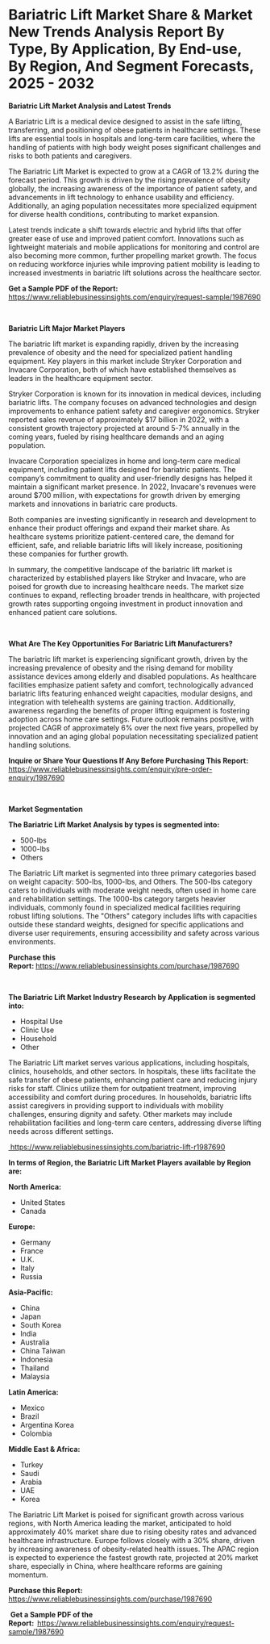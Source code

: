 <p><h1>Bariatric Lift Market Share & Market New Trends Analysis Report By Type, By Application, By End-use, By Region, And Segment Forecasts, 2025 - 2032</h1></p><p><strong>Bariatric Lift Market Analysis and Latest Trends</strong></p>
<p><p>A Bariatric Lift is a medical device designed to assist in the safe lifting, transferring, and positioning of obese patients in healthcare settings. These lifts are essential tools in hospitals and long-term care facilities, where the handling of patients with high body weight poses significant challenges and risks to both patients and caregivers.</p><p>The Bariatric Lift Market is expected to grow at a CAGR of 13.2% during the forecast period. This growth is driven by the rising prevalence of obesity globally, the increasing awareness of the importance of patient safety, and advancements in lift technology to enhance usability and efficiency. Additionally, an aging population necessitates more specialized equipment for diverse health conditions, contributing to market expansion.</p><p>Latest trends indicate a shift towards electric and hybrid lifts that offer greater ease of use and improved patient comfort. Innovations such as lightweight materials and mobile applications for monitoring and control are also becoming more common, further propelling market growth. The focus on reducing workforce injuries while improving patient mobility is leading to increased investments in bariatric lift solutions across the healthcare sector.</p></p>
<p><strong>Get a Sample PDF of the Report:&nbsp;</strong> <a href="https://www.reliablebusinessinsights.com/enquiry/request-sample/1987690?utm_campaign=2315&utm_medium=2&utm_source=Github&utm_content=ia&utm_term=13042025&utm_id=bariatric-lift">https://www.reliablebusinessinsights.com/enquiry/request-sample/1987690</a></p>
<p>&nbsp;</p>
<p><strong>Bariatric Lift Major Market Players</strong></p>
<p><p>The bariatric lift market is expanding rapidly, driven by the increasing prevalence of obesity and the need for specialized patient handling equipment. Key players in this market include Stryker Corporation and Invacare Corporation, both of which have established themselves as leaders in the healthcare equipment sector.</p><p>Stryker Corporation is known for its innovation in medical devices, including bariatric lifts. The company focuses on advanced technologies and design improvements to enhance patient safety and caregiver ergonomics. Stryker reported sales revenue of approximately $17 billion in 2022, with a consistent growth trajectory projected at around 5-7% annually in the coming years, fueled by rising healthcare demands and an aging population.</p><p>Invacare Corporation specializes in home and long-term care medical equipment, including patient lifts designed for bariatric patients. The company’s commitment to quality and user-friendly designs has helped it maintain a significant market presence. In 2022, Invacare's revenues were around $700 million, with expectations for growth driven by emerging markets and innovations in bariatric care products.</p><p>Both companies are investing significantly in research and development to enhance their product offerings and expand their market share. As healthcare systems prioritize patient-centered care, the demand for efficient, safe, and reliable bariatric lifts will likely increase, positioning these companies for further growth.</p><p>In summary, the competitive landscape of the bariatric lift market is characterized by established players like Stryker and Invacare, who are poised for growth due to increasing healthcare needs. The market size continues to expand, reflecting broader trends in healthcare, with projected growth rates supporting ongoing investment in product innovation and enhanced patient care solutions.</p></p>
<p>&nbsp;</p>
<p><strong>What Are The Key Opportunities For Bariatric Lift Manufacturers?</strong></p>
<p><p>The bariatric lift market is experiencing significant growth, driven by the increasing prevalence of obesity and the rising demand for mobility assistance devices among elderly and disabled populations. As healthcare facilities emphasize patient safety and comfort, technologically advanced bariatric lifts featuring enhanced weight capacities, modular designs, and integration with telehealth systems are gaining traction. Additionally, awareness regarding the benefits of proper lifting equipment is fostering adoption across home care settings. Future outlook remains positive, with projected CAGR of approximately 6% over the next five years, propelled by innovation and an aging global population necessitating specialized patient handling solutions.</p></p>
<p><strong>Inquire or Share Your Questions If Any Before Purchasing This Report:</strong> <a href="https://www.reliablebusinessinsights.com/enquiry/pre-order-enquiry/1987690?utm_campaign=2315&utm_medium=2&utm_source=Github&utm_content=ia&utm_term=13042025&utm_id=bariatric-lift">https://www.reliablebusinessinsights.com/enquiry/pre-order-enquiry/1987690</a></p>
<p>&nbsp;</p>
<p><strong>Market Segmentation</strong></p>
<p><strong>The Bariatric Lift Market Analysis by types is segmented into:</strong></p>
<p><ul><li>500-lbs</li><li>1000-lbs</li><li>Others</li></ul></p>
<p><p>The Bariatric Lift market is segmented into three primary categories based on weight capacity: 500-lbs, 1000-lbs, and Others. The 500-lbs category caters to individuals with moderate weight needs, often used in home care and rehabilitation settings. The 1000-lbs category targets heavier individuals, commonly found in specialized medical facilities requiring robust lifting solutions. The "Others" category includes lifts with capacities outside these standard weights, designed for specific applications and diverse user requirements, ensuring accessibility and safety across various environments.</p></p>
<p><strong>Purchase this Report:&nbsp;</strong><a href="https://www.reliablebusinessinsights.com/purchase/1987690?utm_campaign=2315&utm_medium=2&utm_source=Github&utm_content=ia&utm_term=13042025&utm_id=bariatric-lift">https://www.reliablebusinessinsights.com/purchase/1987690</a></p>
<p>&nbsp;</p>
<p><strong>The Bariatric Lift Market Industry Research by Application is segmented into:</strong></p>
<p><ul><li>Hospital Use</li><li>Clinic Use</li><li>Household</li><li>Other</li></ul></p>
<p><p>The Bariatric Lift market serves various applications, including hospitals, clinics, households, and other sectors. In hospitals, these lifts facilitate the safe transfer of obese patients, enhancing patient care and reducing injury risks for staff. Clinics utilize them for outpatient treatment, improving accessibility and comfort during procedures. In households, bariatric lifts assist caregivers in providing support to individuals with mobility challenges, ensuring dignity and safety. Other markets may include rehabilitation facilities and long-term care centers, addressing diverse lifting needs across different settings.</p></p>
<p><a href="https://www.reliablebusinessinsights.com/bariatric-lift-r1987690?utm_campaign=2315&utm_medium=2&utm_source=Github&utm_content=ia&utm_term=13042025&utm_id=bariatric-lift">&nbsp;https://www.reliablebusinessinsights.com/bariatric-lift-r1987690</a></p>
<p><strong>In terms of Region, the Bariatric Lift Market Players available by Region are:</strong></p>
<p>
    <p> <strong> North America: </strong>
        <ul>
            <li>United States</li>
            <li>Canada</li>
        </ul>
        </p> 
    <p> <strong> Europe: </strong>
        <ul>
            <li>Germany</li>
            <li>France</li>
            <li>U.K.</li>
            <li>Italy</li>
            <li>Russia</li>
        </ul>
        </p> 
    <p> <strong> Asia-Pacific: </strong>
        <ul>
            <li>China</li>
            <li>Japan</li>
            <li>South Korea</li>
            <li>India</li>
            <li>Australia</li>
            <li>China Taiwan</li>
            <li>Indonesia</li>
            <li>Thailand</li>
            <li>Malaysia</li>
        </ul>
        </p> 
    <p> <strong> Latin America: </strong>
        <ul>
            <li>Mexico</li>
            <li>Brazil</li>
            <li>Argentina Korea</li>
            <li>Colombia</li>
        </ul>
        </p> 
    <p> <strong> Middle East & Africa: </strong>
        <ul>
            <li>Turkey</li>
            <li>Saudi</li>
            <li>Arabia</li>
            <li>UAE</li>
            <li>Korea</li>
        </ul>
    </p>
    </p>
<p><p>The Bariatric Lift Market is poised for significant growth across various regions, with North America leading the market, anticipated to hold approximately 40% market share due to rising obesity rates and advanced healthcare infrastructure. Europe follows closely with a 30% share, driven by increasing awareness of obesity-related health issues. The APAC region is expected to experience the fastest growth rate, projected at 20% market share, especially in China, where healthcare reforms are gaining momentum.</p></p>
<p><strong>Purchase this Report: </strong><a href="https://www.reliablebusinessinsights.com/purchase/1987690?utm_campaign=2315&utm_medium=2&utm_source=Github&utm_content=ia&utm_term=13042025&utm_id=bariatric-lift">https://www.reliablebusinessinsights.com/purchase/1987690</a></p>
<p>&nbsp;<strong>Get a Sample PDF of the Report:&nbsp;&nbsp;</strong><a href="https://www.reliablebusinessinsights.com/enquiry/request-sample/1987690?utm_campaign=2315&utm_medium=2&utm_source=Github&utm_content=ia&utm_term=13042025&utm_id=bariatric-lift">https://www.reliablebusinessinsights.com/enquiry/request-sample/1987690</a></p>
<p><strong></strong></p>
<p><p></p><p></p><p></p></p>